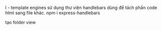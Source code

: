 I - template engines
sử dụng thư viện handlebars dùng để tách phần code html sang file khác.
npm i express-handlebars

tạo folder view
